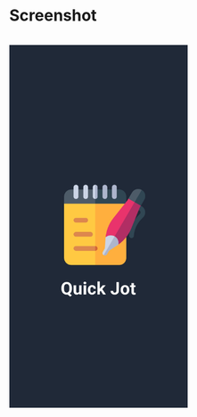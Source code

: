 # Screenshot
<br>

<img src="https://github.com/Sanket-Mathur-22/Quick-Jot/blob/main/assets/Screenshot_2023-06-10-10-01-13-61_1ed164ba217d91598f5ae143b721d9c8.jpg" width="320" height="650"/>
<br>
